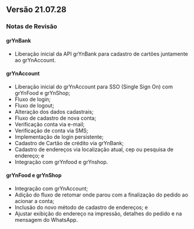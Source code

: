 ## Versão 21.07.28
### Notas de Revisão

#### grYnBank
- Liberação inicial da API grYnBank para cadastro de cartões juntamente ao grYnAccount.

#### grYnAccount
- Liberação inicial do grYnAccount para SSO (Single Sign On) com grYnFood e grYnShop;
- Fluxo de login;
- Fluxo de logout;
- Alteração dos dados cadastrais;
- Fluxo de cadastro de nova conta;
- Verificação conta via e-mail;
- Verificação de conta via SMS;
- Implementação de login persistente;
- Cadastro de Cartão de crédito via grYnBank;
- Cadastro de endereços via localização atual, cep ou pesquisa de endereço; e
- Integração com grYnfood e grYnshop.

#### grYnFood e grYnShop
- Integração com grYnAccount;
- Adição do fluxo de retomar onde parou com a finalização do pedido ao acionar a conta;
- Inclusão do novo método de cadastro de endereços; e
- Ajustar exibição do endereço na impressão, detalhes do pedido e na mensagem do WhatsApp.
